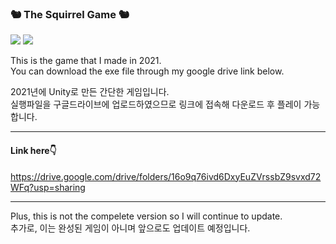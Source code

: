 ### 🐿 The Squirrel Game 🐿
<img src="https://img.shields.io/badge/Unity-FFFFFF?style=flat-square&logo=Unity&logoColor=black"/> <img src="https://img.shields.io/badge/C sharp-239120?style=flat-square&logo=CSharp&logoColor=white"/>


This is the game that I made in 2021.<br>
You can download the exe file through my google drive link below.<br>

2021년에 Unity로 만든 간단한 게임입니다.<br>
실행파일을 구글드라이브에 업로드하였으므로 링크에 접속해 다운로드 후 플레이 가능합니다.<br>

---

#### Link here👇
https://drive.google.com/drive/folders/16o9q76ivd6DxyEuZVrssbZ9svxd72WFq?usp=sharing

---
Plus, this is not the compelete version so I will continue to update.<br>
추가로, 이는 완성된 게임이 아니며 앞으로도 업데이트 예정입니다.
